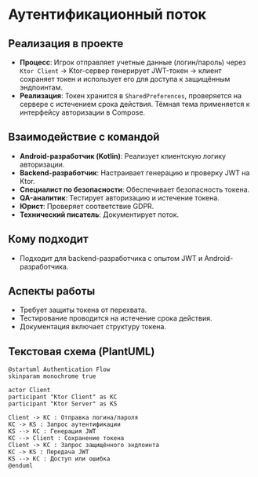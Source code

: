 # Аутентификационный поток

## Реализация в проекте
- **Процесс**: Игрок отправляет учетные данные (логин/пароль) через `Ktor Client` → Ktor-сервер генерирует JWT-токен → клиент сохраняет токен и использует его для доступа к защищённым эндпоинтам.
- **Реализация**: Токен хранится в `SharedPreferences`, проверяется на сервере с истечением срока действия. Тёмная тема применяется к интерфейсу авторизации в Compose.

## Взаимодействие с командой
- **Android-разработчик (Kotlin)**: Реализует клиентскую логику авторизации.
- **Backend-разработчик**: Настраивает генерацию и проверку JWT на Ktor.
- **Специалист по безопасности**: Обеспечивает безопасность токена.
- **QA-аналитик**: Тестирует авторизацию и истечение токена.
- **Юрист**: Проверяет соответствие GDPR.
- **Технический писатель**: Документирует поток.

## Кому подходит
- Подходит для backend-разработчика с опытом JWT и Android-разработчика.

## Аспекты работы
- Требует защиты токена от перехвата.
- Тестирование проводится на истечение срока действия.
- Документация включает структуру токена.

## Текстовая схема (PlantUML)
```plantuml
@startuml Authentication Flow
skinparam monochrome true

actor Client
participant "Ktor Client" as KC
participant "Ktor Server" as KS

Client -> KC : Отправка логина/пароля
KC -> KS : Запрос аутентификации
KS --> KC : Генерация JWT
KC --> Client : Сохранение токена
Client -> KC : Запрос защищённого эндпоинта
KC -> KS : Передача JWT
KS --> KC : Доступ или ошибка
@enduml
``` 